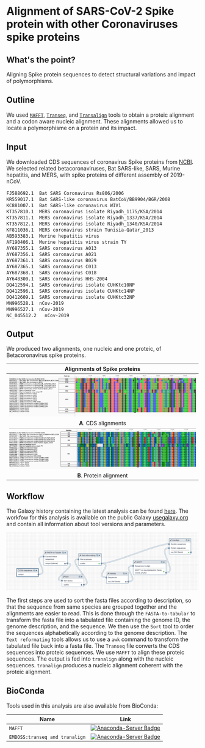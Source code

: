 # Alignment of SARS-CoV-2 Spike protein with other Coronaviruses spike proteins

## What's the point?

Aligning Spike protein sequences to detect structural variations and impact of polymorphisms.

## Outline

We used [`MAFFT`](https://mafft.cbrc.jp/alignment/software/), [`Transeq`](https://www.ebi.ac.uk/Tools/st/emboss_transeq/), and [`Transalign`](https://bmcbioinformatics.biomedcentral.com/articles/10.1186/1471-2105-6-156) tools to obtain a proteic alignment and a codon aware nucleic alignment. These alignments allowed us to locate a polymorphisme on a protein and its impact.


## Input

We downloaded CDS sequences of coronavirus Spike proteins from [NCBI](https://www.ncbi.nlm.nih.gov/). We selected related betacoronaviruses, Bat SARS-like, SARS, Murine hepatitis, and MERS, with spike proteins of different assembly of 2019-nCoV.

```
FJ588692.1	Bat SARS Coronavirus Rs806/2006
KR559017.1	Bat SARS-like coronavirus BatCoV/BB9904/BGR/2008
KC881007.1	Bat SARS-like coronavirus WIV1
KT357810.1	MERS coronavirus isolate Riyadh_1175/KSA/2014
KT357811.1	MERS coronavirus isolate Riyadh_1337/KSA/2014
KT357812.1	MERS coronavirus isolate Riyadh_1340/KSA/2014
KF811036.1	MERS coronavirus strain Tunisia-Qatar_2013
AB593383.1	Murine hepatitis virus
AF190406.1	Murine hepatitis virus strain TY
AY687355.1	SARS coronavirus A013
AY687356.1	SARS coronavirus A021
AY687361.1	SARS coronavirus B029
AY687365.1	SARS coronavirus C013
AY687368.1	SARS coronavirus C018
AY648300.1	SARS coronavirus HHS-2004
DQ412594.1	SARS coronavirus isolate CUHKtc10NP
DQ412596.1	SARS coronavirus isolate CUHKtc14NP
DQ412609.1	SARS coronavirus isolate CUHKtc32NP
MN996528.1	nCov-2019
MN996527.1	nCov-2019
NC_045512.2   nCov-2019
```

## Output

We produced two alignments, one nucleic and one proteic, of Betacoronavirus spike proteins.

| Alignments of Spike proteins |
|:-------------------------------:|
| ![Nucleic Alignment of Spike proteins](Spike_CDS_Alignment.png)|
| **A**. CDS alignments |
| ![Proteic Alignment of Spike proteins](Spike_Protein_Alignment.png)|
| **B**. Protein alignment|

## Workflow

The Galaxy history containing the latest analysis can be found [here](https://usegalaxy.org/u/delphinel/h/coronavirus-spike-proteins-alignments). The workfow for this analysis is available on the public Galaxy [usegalaxy.org](https://usegalaxy.org/u/delphinel/w/cov-alignment) and contain all information about tool versions and parameters.

![Analysis Workflow](Workflow_snapshot.png)

The first steps are used to sort the fasta files according to description, so that the sequence from same species are grouped together and the alignments are easier to read. This is done through the `FASTA-to-tabular` to transform the fasta file into a tabulated file containing the genome ID, the genome description, and the sequence. We then use the `Sort` tool to order the sequences alphabetically according to the genome description. The `Text reformating` tools allows us to use a `awk` command to transform the tabulated file back into a fasta file.
The `Transeq`  file converts the CDS sequences into proteic sequences. We use `MAFFT` to align these proteic sequences. The output is fed into `tranalign` along with the nucleic sequences. `tranalign` produces a nucleic alignment coherent with the proteic alignment.  

## BioConda

Tools used in this analysis are also available from BioConda:

| Name | Link |
|------|----------------|
| `MAFFT` | [![Anaconda-Server Badge](https://anaconda.org/bioconda/mafft/badges/version.svg)](https://anaconda.org/bioconda/mafft) |
| `EMBOSS:transeq and tranalign` | [![Anaconda-Server Badge](https://anaconda.org/bioconda/emboss/badges/version.svg)](https://anaconda.org/bioconda/emboss) |
